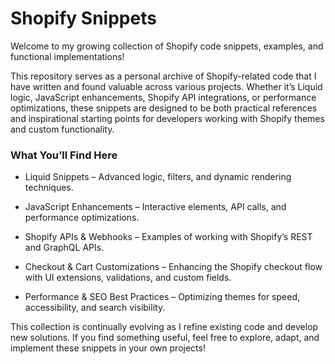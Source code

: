 # Shopify Snippets

Welcome to my growing collection of Shopify code snippets, examples, and functional implementations!

This repository serves as a personal archive of Shopify-related code that I have written and found valuable across various projects. Whether it’s Liquid logic, JavaScript enhancements, Shopify API integrations, or performance optimizations, these snippets are designed to be both practical references and inspirational starting points for developers working with Shopify themes and custom functionality.

### What You’ll Find Here

- Liquid Snippets – Advanced logic, filters, and dynamic rendering techniques.

- JavaScript Enhancements – Interactive elements, API calls, and performance optimizations.

- Shopify APIs & Webhooks – Examples of working with Shopify’s REST and GraphQL APIs.

- Checkout & Cart Customizations – Enhancing the Shopify checkout flow with UI extensions, validations, and custom fields.

- Performance & SEO Best Practices – Optimizing themes for speed, accessibility, and search visibility.

This collection is continually evolving as I refine existing code and develop new solutions. If you find something useful, feel free to explore, adapt, and implement these snippets in your own projects!
